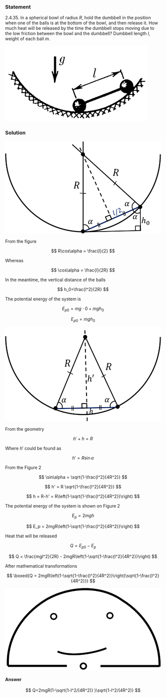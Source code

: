 ###  Statement

$2.4.35.$ In a spherical bowl of radius $R$, hold the dumbbell in the position when one of the balls is at the bottom of the bowl, and then release it. How much heat will be released by the time the dumbbell stops moving due to the low friction between the bowl and the dumbbell? Dumbbell length $l$, weight of each ball $m$.

![ For problem $2.4.35$ |459x245, 34%](../../img/2.4.35/2.4.35.png)

### Solution

![ Figure 1 |878x519, 44%](../../img/2.4.35/2.4.35_1.png)

From the figure

$$
R\cos\alpha = \frac{l}{2}
$$

Whereas

$$
\cos\alpha = \frac{l}{2R}
$$

In the meantime, the vertical distance of the balls

$$
h_0=\frac{l^2}{2R}
$$

The potential energy of the system is

$$
E_{p0} = mg\cdot 0 + mgh_0
$$

$$
E_{p0} = mgh_0
$$

![ Figure 2 |877x527, 39%](../../img/2.4.35/2.4.35_2.png)

From the geometry

$$
h'+h=R
$$

Where $h'$ could be found as

$$
h' = R\sin\alpha
$$

From the Figure 2

$$
\sin\alpha = \sqrt{1-\frac{l^2}{4R^2}}
$$

$$
h' = R \sqrt{1-\frac{l^2}{4R^2}}
$$

$$
h = R-h' = R\left(1-\sqrt{1-\frac{l^2}{4R^2}}\right)
$$

The potential energy of the system is shown on Figure 2

$$
E_p = 2mgh
$$

$$
E_p = 2mgR\left(1-\sqrt{1-\frac{l^2}{4R^2}}\right)
$$

Heat that will be released

$$
Q = E_{p0} - E_p
$$

$$
Q = \frac{mgl^2}{2R} - 2mgR\left(1-\sqrt{1-\frac{l^2}{4R^2}}\right)
$$

After mathematical transformations

$$
\boxed{Q = 2mgR\left(1-\sqrt{1-\frac{l^2}{4R^2}}\right)\sqrt{1-\frac{l^2}{4R^2}}}
$$

![ |894x469, 31%](../../img/2.4.35/2.4.35_3.png)

#### Answer

$$
Q=2mgR(1-\sqrt{1-l^2/(4R^2)} )\sqrt{1-l^2/(4R^2)}
$$